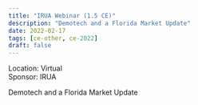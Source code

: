 ```yaml
---
title: "IRUA Webinar (1.5 CE)"
description: "Demotech and a Florida Market Update"
date: 2022-02-17
tags: [ce-other, ce-2022]
draft: false
---
```


Location: Virtual  
Sponsor: IRUA

Demotech and a Florida Market Update